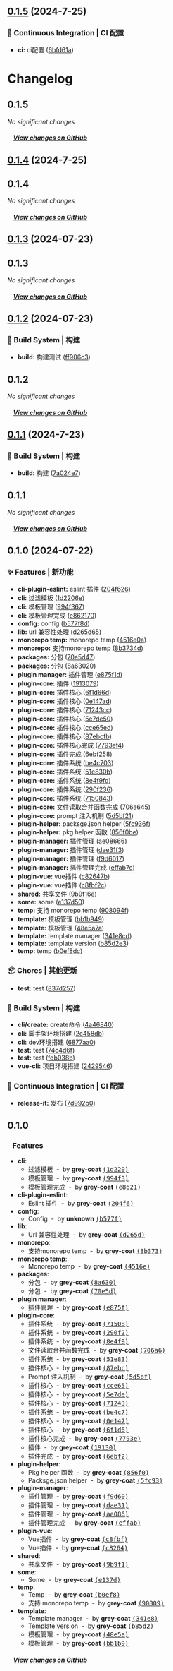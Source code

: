 

## [0.1.5](https://github.com/Devil-Training-Camp/ldk-cli/compare/0.1.4...0.1.5) (2024-7-25)


### 🔧 Continuous Integration | CI 配置

* **ci:** ci配置 ([6bfd61a](https://github.com/Devil-Training-Camp/ldk-cli/commit/6bfd61a26f793089abf3404dec3edad47db3ee19))

# Changelog

## 0.1.5

*No significant changes*

##### &nbsp;&nbsp;&nbsp;&nbsp;[View changes on GitHub](https://github.com/Devil-Training-Camp/ldk-cli/compare/0.1.4...dev)

## [0.1.4](https://github.com/Devil-Training-Camp/ldk-cli/compare/0.1.3...0.1.4) (2024-7-25)



## 0.1.4

*No significant changes*

##### &nbsp;&nbsp;&nbsp;&nbsp;[View changes on GitHub](https://github.com/Devil-Training-Camp/ldk-cli/compare/0.1.2...0.1.3)

## [0.1.3](https://github.com/Devil-Training-Camp/ldk-cli/compare/0.1.2...0.1.3) (2024-07-23)



## 0.1.3

*No significant changes*

##### &nbsp;&nbsp;&nbsp;&nbsp;[View changes on GitHub](https://github.com/Devil-Training-Camp/ldk-cli/compare/0.1.1...0.1.2)

## [0.1.2](https://github.com/Devil-Training-Camp/ldk-cli/compare/0.1.1...0.1.2) (2024-07-23)


### 👷‍ Build System | 构建

* **build:** 构建测试 ([ff906c3](https://github.com/Devil-Training-Camp/ldk-cli/commit/ff906c352d3fa8b4617195f9dbdc0f72d6904f7f))



## 0.1.2

*No significant changes*

##### &nbsp;&nbsp;&nbsp;&nbsp;[View changes on GitHub](https://github.com/Devil-Training-Camp/ldk-cli/compare/0.1.1...dev)

## [0.1.1](https://github.com/Devil-Training-Camp/ldk-cli/compare/0.1.0...0.1.1) (2024-7-23)


### 👷‍ Build System | 构建

* **build:** 构建 ([7a024e7](https://github.com/Devil-Training-Camp/ldk-cli/commit/7a024e783b7430870a6b9fafa37e85a97b6285e0))



## 0.1.1

*No significant changes*

##### &nbsp;&nbsp;&nbsp;&nbsp;[View changes on GitHub](https://github.com/Devil-Training-Camp/ldk-cli/compare/0.1.0...dev)

## 0.1.0 (2024-07-22)


### ✨ Features | 新功能

* **cli-plugin-eslint:** eslint 插件 ([204f626](https://github.com/Devil-Training-Camp/ldk-cli/commit/204f6267ffca11c906776f0311dd9d8fb190556b))
* **cli:** 过滤模板 ([1d2206e](https://github.com/Devil-Training-Camp/ldk-cli/commit/1d2206efac1c7515b9747170da8600f33c14b743))
* **cli:** 模板管理 ([994f367](https://github.com/Devil-Training-Camp/ldk-cli/commit/994f367b6e5bcf6376ac22d302c80973b3a514a7))
* **cli:** 模板管理完成 ([e862170](https://github.com/Devil-Training-Camp/ldk-cli/commit/e86217007f13503894a830a0b2690ab51a7a7d53))
* **config:** config ([b577f8d](https://github.com/Devil-Training-Camp/ldk-cli/commit/b577f8d8273ef40c769d230a76d160a5b6185e94))
* **lib:** url 兼容性处理 ([d265d65](https://github.com/Devil-Training-Camp/ldk-cli/commit/d265d654256ab010a14a1c6f36154222c15f50d2))
* **monorepo temp:** monorepo temp ([4516e0a](https://github.com/Devil-Training-Camp/ldk-cli/commit/4516e0a2dc2345d78f302a156a44dde987f7b7d2))
* **monorepo:** 支持monorepo temp ([8b3734d](https://github.com/Devil-Training-Camp/ldk-cli/commit/8b3734d7f7aedef356dde0ff2fc76b95acfe292d))
* **packages:** 分包 ([70e5d47](https://github.com/Devil-Training-Camp/ldk-cli/commit/70e5d4702470a0ae1558ff08a7ee9a4f91a996eb))
* **packages:** 分包 ([8a63020](https://github.com/Devil-Training-Camp/ldk-cli/commit/8a630207eee4ded078c17a7854cf6dd89d5de774))
* **plugin manager:** 插件管理 ([e875f1d](https://github.com/Devil-Training-Camp/ldk-cli/commit/e875f1dd7c47d362d0b668cd7221b18103dff32b))
* **plugin-core:** 插件 ([1913079](https://github.com/Devil-Training-Camp/ldk-cli/commit/1913079a1dc4a21929b6904a90645bd322242d14))
* **plugin-core:** 插件核心 ([6f1d66d](https://github.com/Devil-Training-Camp/ldk-cli/commit/6f1d66d5c38df2dc06e6cfc16d8d939f02c1298e))
* **plugin-core:** 插件核心 ([0e147ad](https://github.com/Devil-Training-Camp/ldk-cli/commit/0e147ad4b254e670557a1144b9dced18dddf84a6))
* **plugin-core:** 插件核心 ([71243cc](https://github.com/Devil-Training-Camp/ldk-cli/commit/71243ccaf13d6ec8b3fdfbe42f1ef8963614291e))
* **plugin-core:** 插件核心 ([5e7de50](https://github.com/Devil-Training-Camp/ldk-cli/commit/5e7de50b884066d7f6b29e9ab8c171d714fd87ea))
* **plugin-core:** 插件核心 ([cce65ed](https://github.com/Devil-Training-Camp/ldk-cli/commit/cce65ed94bd77595586be9f5f1da3b05214cd410))
* **plugin-core:** 插件核心 ([87ebcfb](https://github.com/Devil-Training-Camp/ldk-cli/commit/87ebcfb4ba76a5a696c4d1697192adb0f5776da6))
* **plugin-core:** 插件核心完成 ([7793ef4](https://github.com/Devil-Training-Camp/ldk-cli/commit/7793ef4e90d70097644db9c7b1b783bcd897a191))
* **plugin-core:** 插件完成 ([6ebf258](https://github.com/Devil-Training-Camp/ldk-cli/commit/6ebf25876ea8b896a3f7f786e6c3535650ea5ce7))
* **plugin-core:** 插件系统 ([be4c703](https://github.com/Devil-Training-Camp/ldk-cli/commit/be4c703cd81847b6046a8ba7c61f2a509a097e31))
* **plugin-core:** 插件系统 ([51e830b](https://github.com/Devil-Training-Camp/ldk-cli/commit/51e830b9b706d17357d473235c2e2a4f1ad25b3a))
* **plugin-core:** 插件系统 ([8e4f9fd](https://github.com/Devil-Training-Camp/ldk-cli/commit/8e4f9fd927c50a8a9bf67bf6432120e3ec16403c))
* **plugin-core:** 插件系统 ([290f236](https://github.com/Devil-Training-Camp/ldk-cli/commit/290f23620f875d60c3154736762bfe87fb2ad40c))
* **plugin-core:** 插件系统 ([7150843](https://github.com/Devil-Training-Camp/ldk-cli/commit/715084331609d82484b8565d0003ebd79dfce530))
* **plugin-core:** 文件读取合并函数完成 ([706a645](https://github.com/Devil-Training-Camp/ldk-cli/commit/706a645caf769df55bbe010e1334c8a8e6e17239))
* **plugin-core:** prompt 注入机制 ([5d5bf21](https://github.com/Devil-Training-Camp/ldk-cli/commit/5d5bf21d08f4513dc5b821cbe0a81f5773fb4e24))
* **plugin-helper:** packsge.json helper ([5fc936f](https://github.com/Devil-Training-Camp/ldk-cli/commit/5fc936f48e1e91398d216d82dccacce9c8c9eb45))
* **plugin-helper:** pkg helper 函数 ([856f0be](https://github.com/Devil-Training-Camp/ldk-cli/commit/856f0beec019ff45a429e69d203d9725db74dfb0))
* **plugin-manager:** 插件管理 ([ae08666](https://github.com/Devil-Training-Camp/ldk-cli/commit/ae08666c06a21cb5406abcc325f748b54f1776bf))
* **plugin-manager:** 插件管理 ([dae31f3](https://github.com/Devil-Training-Camp/ldk-cli/commit/dae31f35cfb491e1283786de16380c550c37c3c4))
* **plugin-manager:** 插件管理 ([f9d6017](https://github.com/Devil-Training-Camp/ldk-cli/commit/f9d60174d59de4c2afae073163c2de14c9d98e77))
* **plugin-manager:** 插件管理完成 ([effab7c](https://github.com/Devil-Training-Camp/ldk-cli/commit/effab7caba76e9ac8588c5decabdd6bcbd384b23))
* **plugin-vue:** vue插件 ([c82647b](https://github.com/Devil-Training-Camp/ldk-cli/commit/c82647bb1afa9bf84b86157188eb8ea1c7f50ab1))
* **plugin-vue:** vue插件 ([c8fbf2c](https://github.com/Devil-Training-Camp/ldk-cli/commit/c8fbf2cc8bb7006f409a77db6cf4d8cb871a9d18))
* **shared:** 共享文件 ([9b9f16e](https://github.com/Devil-Training-Camp/ldk-cli/commit/9b9f16eaebbf7daee956898d3d57cbdb60fa0706))
* **some:** some ([e137d50](https://github.com/Devil-Training-Camp/ldk-cli/commit/e137d5004905b30bf6201b192f1222d6c9b4aefb))
* **temp:** 支持 monorepo temp ([908094f](https://github.com/Devil-Training-Camp/ldk-cli/commit/908094f803a3360714a5f6ae127c13d8b4f0e086))
* **template:** 模板管理 ([bb1b949](https://github.com/Devil-Training-Camp/ldk-cli/commit/bb1b949d37ceb6e469dffa8c7325d3f628085b26))
* **template:** 模板管理 ([48e5a7a](https://github.com/Devil-Training-Camp/ldk-cli/commit/48e5a7a9951900d53b5f994c2d67cb44f082e1d2))
* **template:** template manager ([341e8cd](https://github.com/Devil-Training-Camp/ldk-cli/commit/341e8cd27a54d7d122c13a2a79137c27b2fa2288))
* **template:** template version ([b85d2e3](https://github.com/Devil-Training-Camp/ldk-cli/commit/b85d2e320b22e3b0d6465495d3b6fcc759024002))
* **temp:** temp ([b0ef8dc](https://github.com/Devil-Training-Camp/ldk-cli/commit/b0ef8dc3fc0e968ee4ffa5911785a95215688a3a))


### 📦 Chores | 其他更新

* **test:** test ([837d257](https://github.com/Devil-Training-Camp/ldk-cli/commit/837d2571b0b0c7e55f5a2cf40c1db177594e189d))


### 👷‍ Build System | 构建

* **cli/create:** create命令 ([4a46840](https://github.com/Devil-Training-Camp/ldk-cli/commit/4a468404c9d54ef78429019b38607616e87c745a))
* **cli:** 脚手架环境搭建 ([2c458db](https://github.com/Devil-Training-Camp/ldk-cli/commit/2c458db6506b19143bcdeb10d347baa74a9331d9))
* **cli:** dev环境搭建 ([6877aa0](https://github.com/Devil-Training-Camp/ldk-cli/commit/6877aa010b4b1a34048c80b29ca04519d2e1ec9e))
* **test:** test ([74c4d6f](https://github.com/Devil-Training-Camp/ldk-cli/commit/74c4d6f6bfb0b79382060674bc4bab64d17a014c))
* **test:** test ([fdb038b](https://github.com/Devil-Training-Camp/ldk-cli/commit/fdb038bab426566840b0b3de439f050eade9df43))
* **vue-cli:** 项目环境搭建 ([2429546](https://github.com/Devil-Training-Camp/ldk-cli/commit/2429546ec83050ce2a8990cd3733cd3758155f58))


### 🔧 Continuous Integration | CI 配置

* **release-it:** 发布 ([7d992b0](https://github.com/Devil-Training-Camp/ldk-cli/commit/7d992b0c15afae793b93b37b5e615ce491e0ebf4))



## 0.1.0

### &nbsp;&nbsp;&nbsp;Features

- **cli**:
  - 过滤模板 &nbsp;-&nbsp; by **grey-coat** [<samp>(1d220)</samp>](https://github.com/Devil-Training-Camp/ldk-cli/commit/1d2206e)
  - 模板管理 &nbsp;-&nbsp; by **grey-coat** [<samp>(994f3)</samp>](https://github.com/Devil-Training-Camp/ldk-cli/commit/994f367)
  - 模板管理完成 &nbsp;-&nbsp; by **grey-coat** [<samp>(e8621)</samp>](https://github.com/Devil-Training-Camp/ldk-cli/commit/e862170)
- **cli-plugin-eslint**:
  - Eslint 插件 &nbsp;-&nbsp; by **grey-coat** [<samp>(204f6)</samp>](https://github.com/Devil-Training-Camp/ldk-cli/commit/204f626)
- **config**:
  - Config &nbsp;-&nbsp; by **unknown** [<samp>(b577f)</samp>](https://github.com/Devil-Training-Camp/ldk-cli/commit/b577f8d)
- **lib**:
  - Url 兼容性处理 &nbsp;-&nbsp; by **grey-coat** [<samp>(d265d)</samp>](https://github.com/Devil-Training-Camp/ldk-cli/commit/d265d65)
- **monorepo**:
  - 支持monorepo temp &nbsp;-&nbsp; by **grey-coat** [<samp>(8b373)</samp>](https://github.com/Devil-Training-Camp/ldk-cli/commit/8b3734d)
- **monorepo temp**:
  - Monorepo temp &nbsp;-&nbsp; by **grey-coat** [<samp>(4516e)</samp>](https://github.com/Devil-Training-Camp/ldk-cli/commit/4516e0a)
- **packages**:
  - 分包 &nbsp;-&nbsp; by **grey-coat** [<samp>(8a630)</samp>](https://github.com/Devil-Training-Camp/ldk-cli/commit/8a63020)
  - 分包 &nbsp;-&nbsp; by **grey-coat** [<samp>(70e5d)</samp>](https://github.com/Devil-Training-Camp/ldk-cli/commit/70e5d47)
- **plugin manager**:
  - 插件管理 &nbsp;-&nbsp; by **grey-coat** [<samp>(e875f)</samp>](https://github.com/Devil-Training-Camp/ldk-cli/commit/e875f1d)
- **plugin-core**:
  - 插件系统 &nbsp;-&nbsp; by **grey-coat** [<samp>(71508)</samp>](https://github.com/Devil-Training-Camp/ldk-cli/commit/7150843)
  - 插件系统 &nbsp;-&nbsp; by **grey-coat** [<samp>(290f2)</samp>](https://github.com/Devil-Training-Camp/ldk-cli/commit/290f236)
  - 插件系统 &nbsp;-&nbsp; by **grey-coat** [<samp>(8e4f9)</samp>](https://github.com/Devil-Training-Camp/ldk-cli/commit/8e4f9fd)
  - 文件读取合并函数完成 &nbsp;-&nbsp; by **grey-coat** [<samp>(706a6)</samp>](https://github.com/Devil-Training-Camp/ldk-cli/commit/706a645)
  - 插件系统 &nbsp;-&nbsp; by **grey-coat** [<samp>(51e83)</samp>](https://github.com/Devil-Training-Camp/ldk-cli/commit/51e830b)
  - 插件核心 &nbsp;-&nbsp; by **grey-coat** [<samp>(87ebc)</samp>](https://github.com/Devil-Training-Camp/ldk-cli/commit/87ebcfb)
  - Prompt 注入机制 &nbsp;-&nbsp; by **grey-coat** [<samp>(5d5bf)</samp>](https://github.com/Devil-Training-Camp/ldk-cli/commit/5d5bf21)
  - 插件核心 &nbsp;-&nbsp; by **grey-coat** [<samp>(cce65)</samp>](https://github.com/Devil-Training-Camp/ldk-cli/commit/cce65ed)
  - 插件核心 &nbsp;-&nbsp; by **grey-coat** [<samp>(5e7de)</samp>](https://github.com/Devil-Training-Camp/ldk-cli/commit/5e7de50)
  - 插件核心 &nbsp;-&nbsp; by **grey-coat** [<samp>(71243)</samp>](https://github.com/Devil-Training-Camp/ldk-cli/commit/71243cc)
  - 插件系统 &nbsp;-&nbsp; by **grey-coat** [<samp>(be4c7)</samp>](https://github.com/Devil-Training-Camp/ldk-cli/commit/be4c703)
  - 插件核心 &nbsp;-&nbsp; by **grey-coat** [<samp>(0e147)</samp>](https://github.com/Devil-Training-Camp/ldk-cli/commit/0e147ad)
  - 插件核心 &nbsp;-&nbsp; by **grey-coat** [<samp>(6f1d6)</samp>](https://github.com/Devil-Training-Camp/ldk-cli/commit/6f1d66d)
  - 插件核心完成 &nbsp;-&nbsp; by **grey-coat** [<samp>(7793e)</samp>](https://github.com/Devil-Training-Camp/ldk-cli/commit/7793ef4)
  - 插件 &nbsp;-&nbsp; by **grey-coat** [<samp>(19130)</samp>](https://github.com/Devil-Training-Camp/ldk-cli/commit/1913079)
  - 插件完成 &nbsp;-&nbsp; by **grey-coat** [<samp>(6ebf2)</samp>](https://github.com/Devil-Training-Camp/ldk-cli/commit/6ebf258)
- **plugin-helper**:
  - Pkg helper 函数 &nbsp;-&nbsp; by **grey-coat** [<samp>(856f0)</samp>](https://github.com/Devil-Training-Camp/ldk-cli/commit/856f0be)
  - Packsge.json helper &nbsp;-&nbsp; by **grey-coat** [<samp>(5fc93)</samp>](https://github.com/Devil-Training-Camp/ldk-cli/commit/5fc936f)
- **plugin-manager**:
  - 插件管理 &nbsp;-&nbsp; by **grey-coat** [<samp>(f9d60)</samp>](https://github.com/Devil-Training-Camp/ldk-cli/commit/f9d6017)
  - 插件管理 &nbsp;-&nbsp; by **grey-coat** [<samp>(dae31)</samp>](https://github.com/Devil-Training-Camp/ldk-cli/commit/dae31f3)
  - 插件管理 &nbsp;-&nbsp; by **grey-coat** [<samp>(ae086)</samp>](https://github.com/Devil-Training-Camp/ldk-cli/commit/ae08666)
  - 插件管理完成 &nbsp;-&nbsp; by **grey-coat** [<samp>(effab)</samp>](https://github.com/Devil-Training-Camp/ldk-cli/commit/effab7c)
- **plugin-vue**:
  - Vue插件 &nbsp;-&nbsp; by **grey-coat** [<samp>(c8fbf)</samp>](https://github.com/Devil-Training-Camp/ldk-cli/commit/c8fbf2c)
  - Vue插件 &nbsp;-&nbsp; by **grey-coat** [<samp>(c8264)</samp>](https://github.com/Devil-Training-Camp/ldk-cli/commit/c82647b)
- **shared**:
  - 共享文件 &nbsp;-&nbsp; by **grey-coat** [<samp>(9b9f1)</samp>](https://github.com/Devil-Training-Camp/ldk-cli/commit/9b9f16e)
- **some**:
  - Some &nbsp;-&nbsp; by **grey-coat** [<samp>(e137d)</samp>](https://github.com/Devil-Training-Camp/ldk-cli/commit/e137d50)
- **temp**:
  - Temp &nbsp;-&nbsp; by **grey-coat** [<samp>(b0ef8)</samp>](https://github.com/Devil-Training-Camp/ldk-cli/commit/b0ef8dc)
  - 支持 monorepo temp &nbsp;-&nbsp; by **grey-coat** [<samp>(90809)</samp>](https://github.com/Devil-Training-Camp/ldk-cli/commit/908094f)
- **template**:
  - Template manager &nbsp;-&nbsp; by **grey-coat** [<samp>(341e8)</samp>](https://github.com/Devil-Training-Camp/ldk-cli/commit/341e8cd)
  - Template version &nbsp;-&nbsp; by **grey-coat** [<samp>(b85d2)</samp>](https://github.com/Devil-Training-Camp/ldk-cli/commit/b85d2e3)
  - 模板管理 &nbsp;-&nbsp; by **grey-coat** [<samp>(48e5a)</samp>](https://github.com/Devil-Training-Camp/ldk-cli/commit/48e5a7a)
  - 模板管理 &nbsp;-&nbsp; by **grey-coat** [<samp>(bb1b9)</samp>](https://github.com/Devil-Training-Camp/ldk-cli/commit/bb1b949)

##### &nbsp;&nbsp;&nbsp;&nbsp;[View changes on GitHub](https://github.com/Devil-Training-Camp/ldk-cli/compare/6c311b4067ba23652fa8356f6c6c87906153a042...dev)